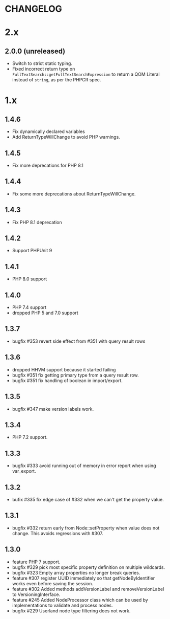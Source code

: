 CHANGELOG
=========

2.x
===

2.0.0 (unreleased)
------------------

* Switch to strict static typing.
* Fixed incorrect return type on `FullTextSearch::getFullTextSearchExpression` to return a QOM Literal instead of `string`, as per the PHPCR spec.

1.x
===

1.4.6
-----

* Fix dynamically declared variables
* Add ReturnTypeWillChange to avoid PHP warnings.

1.4.5
-----

* Fix more deprecations for PHP 8.1

1.4.4
-----

* Fix some more deprecations about ReturnTypeWillChange.

1.4.3
-----

* Fix PHP 8.1 deprecation

1.4.2
-----

* Support PHPUnit 9

1.4.1
-----

* PHP 8.0 support

1.4.0
-----

* PHP 7.4 support
* dropped PHP 5 and 7.0 support

1.3.7
-----

* bugfix #353 revert side effect from #351 with query result rows

1.3.6
-----

* dropped HHVM support because it started failing
* bugfix #351 fix getting primary type from a query result row.
* bugfix #351 fix handling of boolean in import/export.

1.3.5
-----

* bugfix #347 make version labels work.

1.3.4
-----

* PHP 7.2 support.

1.3.3
-----

* bugfix #333 avoid running out of memory in error report when using var_export.

1.3.2
-----

* bufix #335 fix edge case of #332 when we can't get the property value.

1.3.1
-----

* bugfix #332 return early from Node::setProperty when value does not change. This avoids regressions with #307.

1.3.0
-----

* feature PHP 7 support.
* bugfix #329 pick most specific property definition on multiple wildcards.
* bugfix #323 Empty array properties no longer break queries.
* feature #307 register UUID immediately so that getNodeByIdentifier works even before saving the session. 
* feature #302 Added methods addVersionLabel and removeVersionLabel to VersioningInterface.
* feature #245 Added NodeProcessor class which can be used by implementations to validate and process nodes.
* bugfix #229 Userland node type filtering does not work.
